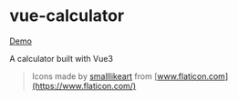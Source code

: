 # vue-calculator

[Demo](https://realfish07.github.io/vue-calculator/)

A calculator built with Vue3

> Icons made by [smalllikeart](https://www.flaticon.com/authors/smalllikeart) from [www.flaticon.com](https://www.flaticon.com/)
